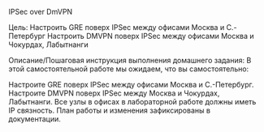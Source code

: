 IPSec over DmVPN

Цель:
Настроить GRE поверх IPSec между офисами Москва и С.-Петербург
Настроить DMVPN поверх IPSec между офисами Москва и Чокурдах, Лабытнанги


Описание/Пошаговая инструкция выполнения домашнего задания:
В этой самостоятельной работе мы ожидаем, что вы самостоятельно:

Настроите GRE поверх IPSec между офисами Москва и С.-Петербург.
Настроите DMVPN поверх IPSec между Москва и Чокурдах, Лабытнанги.
Все узлы в офисах в лабораторной работе должны иметь IP связность.
План работы и изменения зафиксированы в документации.
